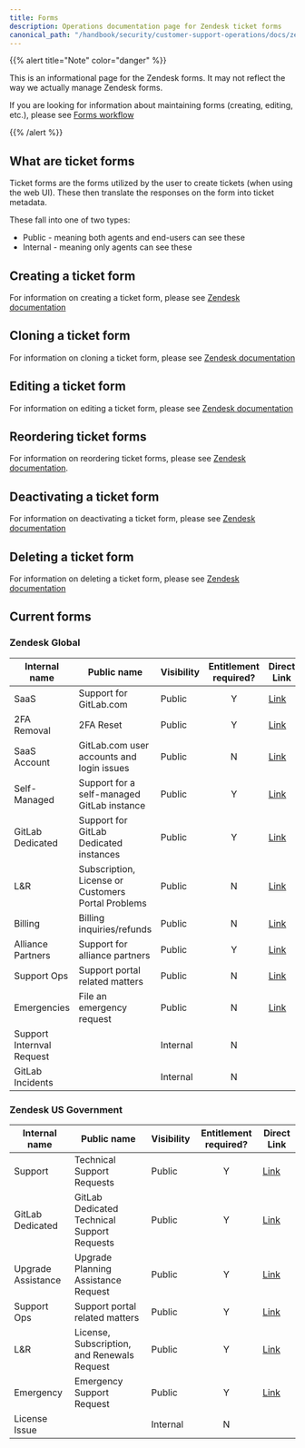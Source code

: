 ```yaml
---
title: Forms
description: Operations documentation page for Zendesk ticket forms
canonical_path: "/handbook/security/customer-support-operations/docs/zendesk/forms"
---
```


{{% alert title="Note" color="danger" %}}

This is an informational page for the Zendesk forms. It may not reflect the way we actually manage Zendesk forms.

If you are looking for information about maintaining forms (creating, editing, etc.), please see [Forms workflow](../../workflows/zendesk/forms)

{{% /alert %}}

## What are ticket forms

Ticket forms are the forms utilized by the user to create tickets (when using the web UI). These then translate the responses on the form into ticket metadata.

These fall into one of two types:

- Public - meaning both agents and end-users can see these
- Internal - meaning only agents can see these

## Creating a ticket form

For information on creating a ticket form, please see [Zendesk documentation](https://support.zendesk.com/hc/en-us/articles/4408846520858-Creating-multiple-ticket-forms#topic_srd_k3b_lk)

## Cloning a ticket form

For information on cloning a ticket form, please see [Zendesk documentation](https://support.zendesk.com/hc/en-us/articles/4408846520858-Creating-multiple-ticket-forms#topic_uq3_4dc_cdb)

## Editing a ticket form

For information on editing a ticket form, please see [Zendesk documentation](https://support.zendesk.com/hc/en-us/articles/5494868102426-Editing-and-managing-ticket-forms#topic_c5x_l3b_lk)

## Reordering ticket forms

For information on reordering ticket forms, please see [Zendesk documentation](https://support.zendesk.com/hc/en-us/articles/4408836460698-Managing-your-ticket-forms#topic_xrp_1bc_cdb).

## Deactivating a ticket form

For information on deactivating a ticket form, please see [Zendesk documentation](https://support.zendesk.com/hc/en-us/articles/4408836460698-Managing-your-ticket-forms#topic_y1x_1bc_cdb)

## Deleting a ticket form

For information on deleting a ticket form, please see [Zendesk documentation](https://support.zendesk.com/hc/en-us/articles/4408836460698-Managing-your-ticket-forms#topic_k1d_1bc_cdb)

## Current forms

### Zendesk Global

| Internal name | Public name | Visibility | Entitlement required? | Direct Link |
|---------------|-------------|------------|:---------------------:|-------------|
| SaaS | Support for GitLab.com | Public | Y | [Link](https://support.gitlab.com/hc/en-us/requests/new?ticket_form_id=334447) |
| 2FA Removal | 2FA Reset | Public | Y | [Link](https://support.gitlab.com/hc/en-us/requests/new?ticket_form_id=18469327708956) |
| SaaS Account | GitLab.com user accounts and login issues | Public | N | [Link](https://support.gitlab.com/hc/en-us/requests/new?ticket_form_id=360000803379) |
| Self-Managed | Support for a self-managed GitLab instance | Public | Y | [Link](https://support.gitlab.com/hc/en-us/requests/new?ticket_form_id=426148) |
| GitLab Dedicated | Support for GitLab Dedicated instances | Public | Y | [Link](https://support.gitlab.com/hc/en-us/requests/new?ticket_form_id=4414917877650) |
| L&R | Subscription, License or Customers Portal Problems | Public | N | [Link](https://support.gitlab.com/hc/en-us/requests/new?ticket_form_id=360000071293) |
| Billing | Billing inquiries/refunds | Public | N | [Link](https://support.gitlab.com/hc/en-us/requests/new?ticket_form_id=360000258393) |
| Alliance Partners | Support for alliance partners | Public | Y | [Link](https://support.gitlab.com/hc/en-us/requests/new?ticket_form_id=360001172559) |
| Support Ops | Support portal related matters | Public | N | [Link](https://support.gitlab.com/hc/en-us/requests/new?ticket_form_id=360001801419) |
| Emergencies | File an emergency request | Public | N | [Link](https://support.gitlab.com/hc/en-us/requests/new?ticket_form_id=360001264259) |
| Support Internval Request | | Internal | N | |
| GitLab Incidents | | Internal | N | |

### Zendesk US Government

| Internal name | Public name | Visibility | Entitlement required? | Direct Link |
|---------------|-------------|------------|:---------------------:|-------------|
| Support | Technical Support Requests | Public | Y | [Link](https://federal-support.gitlab.com/hc/en-us/requests/new?ticket_form_id=360000446511) |
| GitLab Dedicated | GitLab Dedicated Technical Support Requests | Public | Y | [Link](https://federal-support.gitlab.com/hc/en-us/requests/new?ticket_form_id=26347526042004) |
| Upgrade Assistance | Upgrade Planning Assistance Request | Public | Y | [Link](https://federal-support.gitlab.com/hc/en-us/requests/new?ticket_form_id=360001434131) |
| Support Ops | Support portal related matters | Public | Y | [Link](https://federal-support.gitlab.com/hc/en-us/requests/new?ticket_form_id=360001421052) |
| L&R | License, Subscription, and Renewals Request | Public | Y | [Link](https://federal-support.gitlab.com/hc/en-us/requests/new?ticket_form_id=360001421072) |
| Emergency | Emergency Support Request | Public | Y | [Link](https://federal-support.gitlab.com/hc/en-us/requests/new?ticket_form_id=360001421112) |
| License Issue | | Internal | N | |
